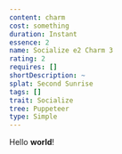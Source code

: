 ```yaml
---
content: charm
cost: something
duration: Instant
essence: 2
name: Socialize e2 Charm 3
rating: 2
requires: []
shortDescription: ~
splat: Second Sunrise
tags: []
trait: Socialize
tree: Puppeteer
type: Simple
---
```


Hello **world**!
